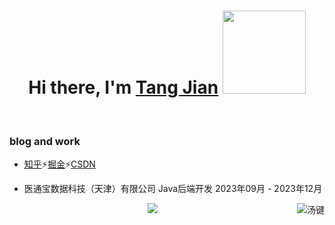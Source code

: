 <div align="center">
   <h1>Hi there, I'm <a href="https://www.zhihu.com/people/apachetj">Tang Jian</a> <img src="http://identitystandards.acm.org/sigs/acm-sigai-logo-dark.png" width="133"> </h1>
</div>
 
<br />
<p align="center">
  <h3> blog and work </h3>
</p>

 - [知乎](https://www.zhihu.com/people/apachetj)⚡️[掘金](https://juejin.cn/user/2131289595721031)⚡️[CSDN](https://blog.csdn.net/weixin_59624686?type=blog)
 
 - 医通宝数据科技（天津）有限公司 Java后端开发 2023年09月 - 2023年12月

<!--  -->

<p align="center" >
<a href="https://github.com/anuraghazra/github-readme-stats"> 
    <img  src="https://github-readme-stats.vercel.app/api?username=CGITJ&&show_icons=true&count_private=true&theme=radical"/>
</a>

<a href="https://github.com/CGITJ">
<img align="right" src="https://count.getloli.com/get/@CGITJ?theme=rule34" alt="汤键" />
</a>

</p>
